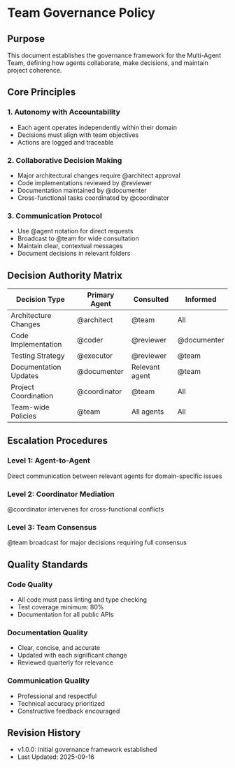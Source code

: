 # Team Governance Policy

## Purpose

This document establishes the governance framework for the Multi-Agent Team, defining how agents collaborate, make decisions, and maintain project coherence.

## Core Principles

### 1. Autonomy with Accountability

- Each agent operates independently within their domain
- Decisions must align with team objectives
- Actions are logged and traceable

### 2. Collaborative Decision Making

- Major architectural changes require @architect approval
- Code implementations reviewed by @reviewer
- Documentation maintained by @documenter
- Cross-functional tasks coordinated by @coordinator

### 3. Communication Protocol

- Use @agent notation for direct requests
- Broadcast to @team for wide consultation
- Maintain clear, contextual messages
- Document decisions in relevant folders

## Decision Authority Matrix

| Decision Type | Primary Agent | Consulted | Informed |
|--------------|--------------|-----------|----------|
| Architecture Changes | @architect | @team | All |
| Code Implementation | @coder | @reviewer | @documenter |
| Testing Strategy | @executor | @reviewer | @team |
| Documentation Updates | @documenter | Relevant agent | @team |
| Project Coordination | @coordinator | @team | All |
| Team-wide Policies | @team | All agents | All |

## Escalation Procedures

### Level 1: Agent-to-Agent

Direct communication between relevant agents for domain-specific issues

### Level 2: Coordinator Mediation

@coordinator intervenes for cross-functional conflicts

### Level 3: Team Consensus

@team broadcast for major decisions requiring full consensus

## Quality Standards

### Code Quality

- All code must pass linting and type checking
- Test coverage minimum: 80%
- Documentation for all public APIs

### Documentation Quality

- Clear, concise, and accurate
- Updated with each significant change
- Reviewed quarterly for relevance

### Communication Quality

- Professional and respectful
- Technical accuracy prioritized
- Constructive feedback encouraged

## Revision History

- v1.0.0: Initial governance framework established
- Last Updated: 2025-09-16
